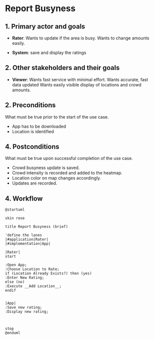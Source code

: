 # Report Busyness

## 1. Primary actor and goals
* __Rater__: Wants to update if the area is busy. Wants to change amounts easily.

* __System__: save and display the ratings

## 2. Other stakeholders and their goals

* __Viewer__: Wants fast service with minimal effort. Wants accurate, fast data updated Wants easily visible display of locations and crowd amounts. 


## 2. Preconditions

What must be true prior to the start of the use case.

* App has to be downloaded
* Location is identified

## 4. Postconditions

What must be true upon successful completion of the use case.

* Crowd busyness update is saved.
* Crowd intensity is recorded and added to the heatmap.
* Location color on map changes accordingly.
* Updates are recorded.


## 4. Workflow

```plantuml
@startuml

skin rose

title Report Busyness (brief)

'define the lanes
|#application|Rater|
|#implementation|App|

|Rater|
start

:Open App;
:Choose Location to Rate;
if (Location Already Exists?) then (yes)
:Enter New Rating;
else (no)
:Execute __Add Location__;
endif


|App|
:Save new rating;
:Display new rating;



stop
@enduml
```



